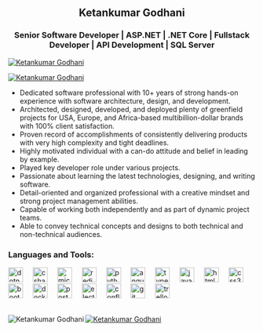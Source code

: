 <h2 align="center">Ketankumar Godhani</h2>
<h3 align="center">Senior Software Developer | ASP.NET | .NET Core | Fullstack Developer | API Development | SQL Server</h3>
<p align="left"><a href="https://github.com/godhaniketan"><img src="https://komarev.com/ghpvc/?username=godhaniketan&label=Profile%20views&color=0e75b6&style=flat" alt="Ketankumar Godhani" /></a></p>
<p align="left"> <a href="https://github.com/godhaniketan"><img src="https://github-profile-trophy.vercel.app/?username=godhaniketan" alt="Ketankumar Godhani" /></a> </p>

<p>
  <ul>
    <li>Dedicated software professional with 10+ years of strong hands-on experience with software architecture, design, and development.</li>
    <li>Architected, designed, developed, and deployed plenty of greenfield projects for USA, Europe, and Africa-based multibillion-dollar brands with 100% client satisfaction.</li>
    <li>Proven record of accomplishments of consistently delivering products with very high complexity and tight deadlines.</li>
    <li>Highly motivated individual with a can-do attitude and belief in leading by example.</li>
    <li>Played key developer role under various projects.</li>
    <li>Passionate about learning the latest technologies, designing, and writing software.</li>
    <li>Detail-oriented and organized professional with a creative mindset and strong project management abilities.</li>
    <li>Capable of working both independently and as part of dynamic project teams.</li>
    <li>Able to convey technical concepts and designs to both technical and non-technical audiences.</li>
  </ul>
</p>


<h3 align="left">Languages and Tools:</h3>
<div align="left">
  <a href="https://github.com/godhaniketan"><img src="https://cdn.jsdelivr.net/gh/devicons/devicon/icons/dotnetcore/dotnetcore-original.svg" height="30" alt="dotnetcore"  /></a>
  <a href="https://github.com/godhaniketan"><img width="12" /></a>
  <a href="https://github.com/godhaniketan"><img src="https://cdn.jsdelivr.net/gh/devicons/devicon/icons/csharp/csharp-original.svg" height="30" alt="csharp"  /></a>
  <a href="https://github.com/godhaniketan"><img width="12" /></a>
  <a href="https://github.com/godhaniketan"><img src="https://cdn.simpleicons.org/microsoftsqlserver/CC2927" height="30" alt="microsoftsqlserver"  /></a>
  <a href="https://github.com/godhaniketan"><img width="12" /></a>
  <a href="https://github.com/godhaniketan"><img src="https://skillicons.dev/icons?i=redis" height="30" alt="redis"  /></a>
  <a href="https://github.com/godhaniketan"><img width="12" /></a>
  <a href="https://github.com/godhaniketan"><img src="https://cdn.jsdelivr.net/gh/devicons/devicon/icons/python/python-original.svg" height="30" alt="python"  /></a>
  <a href="https://github.com/godhaniketan"><img width="12" /></a>
  <a href="https://github.com/godhaniketan"><img src="https://cdn.simpleicons.org/angular/DD0031" height="30" alt="angularjs"  /></a>
  <a href="https://github.com/godhaniketan"><img width="12" /></a>
  <a href="https://github.com/godhaniketan"><img src="https://cdn.jsdelivr.net/gh/devicons/devicon/icons/typescript/typescript-original.svg" height="30" alt="typescript"  /></a>
  <a href="https://github.com/godhaniketan"><img width="12" /></a>
  <a href="https://github.com/godhaniketan"><img src="https://cdn.jsdelivr.net/gh/devicons/devicon/icons/javascript/javascript-original.svg" height="30" alt="javascript"  /></a>
  <a href="https://github.com/godhaniketan"><img width="12" /></a>
  <a href="https://github.com/godhaniketan"><img src="https://cdn.jsdelivr.net/gh/devicons/devicon/icons/html5/html5-original.svg" height="30" alt="html5"  /></a>
  <a href="https://github.com/godhaniketan"><img width="12" /></a>
  <a href="https://github.com/godhaniketan"><img src="https://cdn.jsdelivr.net/gh/devicons/devicon/icons/css3/css3-original.svg" height="30" alt="css3"  /></a>
  <a href="https://github.com/godhaniketan"><img width="12" /></a>
  <a href="https://github.com/godhaniketan"><img src="https://cdn.simpleicons.org/bootstrap/7952B3" height="30" alt="bootstrap"  /></a>
  <a href="https://github.com/godhaniketan"><img width="12" /></a>
  <a href="https://github.com/godhaniketan"><img src="https://cdn.simpleicons.org/docker/2496ED" height="30" alt="docker"  /></a>
  <a href="https://github.com/godhaniketan"><img width="12" /></a>
  <a href="https://github.com/godhaniketan"><img src="https://cdn.simpleicons.org/postman/FF6C37" height="30" alt="postman"  /></a>
  <a href="https://github.com/godhaniketan"><img width="12" /></a>
  <a href="https://github.com/godhaniketan"><img src="https://skillicons.dev/icons?i=electron" height="30" alt="electron"  /></a>
  <a href="https://github.com/godhaniketan"><img width="12" /></a>
  <a href="https://github.com/godhaniketan"><img src="https://cdn.simpleicons.org/confluence/172B4D" height="30" alt="confluence"  /></a>
  <a href="https://github.com/godhaniketan"><img width="12" /></a>
  <a href="https://github.com/godhaniketan"><img src="https://cdn.simpleicons.org/git/F05032" height="30" alt="git"  /></a>
  <a href="https://github.com/godhaniketan"><img width="12" /></a>
  <a href="https://github.com/godhaniketan"><img src="https://cdn.simpleicons.org/trello/0052CC" height="30" alt="trello"  /></a>
</div>

<br>

<div style="margin-top:1em">
  <p><a href="https://github.com/godhaniketan"><img align="left" src="https://github-readme-stats.vercel.app/api/top-langs?username=godhaniketan&show_icons=true&locale=en&layout=compact" alt="Ketankumar Godhani" /></a></p>
</div>

<p><a href="https://github.com/godhaniketan"><img align="center" src="https://github-readme-stats.vercel.app/api?username=godhaniketan&show_icons=true&locale=en" alt="Ketankumar Godhani" /></a></p>
